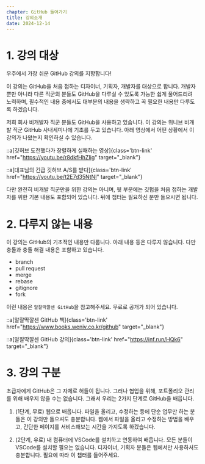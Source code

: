 ```yaml
---
chapter: GitHub 들어가기
title: 강의소개
date: 2024-12-14
---
```


# 1. 강의 대상

우주에서 가장 쉬운 GitHub 강의를 지향합니다!

이 강의는 GitHub을 처음 접하는 디자이너, 기획자, 개발자를 대상으로 합니다. 개발자 뿐만 아니라 다른 직군의 분들도 GitHub을 다루실 수 있도록 가능한 쉽게 풀어드리려 노력하며, 필수적인 내용 중에서도 대부분의 내용을 생략하고 꼭 필요한 내용만 다루도록 하겠습니다.

저희 회사 비개발자 직군 분들도 GitHub을 사용하고 있습니다. 이 강의는 위니브 비개발 직군 GitHub 사내세미나에 기초를 두고 있습니다. 아래 영상에서 어떤 상황에서 이 강의가 나왔는지 확인하실 수 있습니다.

::a[깃허브 도전했다가 장렬하게 실패하는 영상]{class='btn-link' href="https://youtu.be/r8dkfHhZIig" target="\_blank"}

::a[대표님의 긴급 깃허브 A/S를 받다]{class='btn-link' href="https://youtu.be/t2E7d35NtNI" target="\_blank"}

다만 완전히 비개발 직군만을 위한 강의는 아니며, 뒷 부분에는 깃헙을 처음 접하는 개발자를 위한 기본 내용도 포함되어 있습니다. 뒤에 챕터는 필요하신 분만 들으시면 됩니다.

# 2. 다루지 않는 내용

이 강의는 GitHub의 기초적인 내용만 다룹니다. 아래 내용 등은 다루지 않습니다. 다만 충돌과 충돌 해결 내용은 포함하고 있습니다.

* branch
* pull request
* merge
* rebase
* gitignore
* fork

이런 내용은 `알잘딱깔센 GitHub`을 참고해주세요. 무료로 공개가 되어 있습니다.

::a[알잘딱깔센 GitHub 책]{class='btn-link' href="https://www.books.weniv.co.kr/github" target="\_blank"}

::a[알잘딱깔센 GitHub 강의]{class='btn-link' href="https://inf.run/HQk6" target="\_blank"}

# 3. 강의 구분

초급자에게 GitHub은 그 자체로 허들이 됩니다. 그러나 협업을 위해, 포트폴리오 관리를 위해 배우지 않을 수는 없습니다. 그래서 우리는 2가지 단계로 GitHub을 배웁니다.

1. (1단계, 무료) 웹으로 배웁니다. 파일을 올리고, 수정하는 등에 단순 업무만 하는 분들은 이 강의만 들으셔도 충분합니다. 웹에서 파일을 올리고 수정하는 방법을 배우고, 간단한 페이지를 서비스해보는 시간을 가지도록 하겠습니다.

2. (2단계, 유료) 내 컴퓨터에 VSCode를 설치하고 연동하여 배웁니다. 모든 분들이 VSCode를 설치할 필요는 없습니다. 디자이너, 기획자 분들은 웹에서만 사용하셔도 충분합니다. 필요에 따라 이 챕터를 들어주세요.